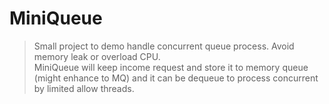 # MiniQueue
> Small project to demo handle concurrent queue process. Avoid memory leak or overload CPU.<br/>
MiniQueue will keep income request and store it to memory queue (might enhance to MQ) and it can be dequeue to process concurrent by limited allow threads.
